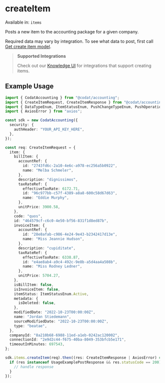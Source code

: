 # createItem
Available in: `items`

Posts a new item to the accounting package for a given company.

Required data may vary by integration. To see what data to post, first call [Get create item model](https://docs.codat.io/accounting-api#/operations/get-create-items-model).

> **Supported Integrations**
> 
> Check out our [Knowledge UI](https://knowledge.codat.io/supported-features/accounting?view=tab-by-data-type&dataType=items) for integrations that support creating items.

## Example Usage
```typescript
import { CodatAccounting } from "@codat/accounting";
import { CreateItemRequest, CreateItemResponse } from "@codat/accounting/dist/sdk/models/operations";
import { DataTypeEnum, ItemStatusEnum, PushChangeTypeEnum, PushOperationStatusEnum } from "@codat/accounting/dist/sdk/models/shared";
import { AxiosError } from "axios";

const sdk = new CodatAccounting({
  security: {
    authHeader: "YOUR_API_KEY_HERE",
  },
});

const req: CreateItemRequest = {
  item: {
    billItem: {
      accountRef: {
        id: "2743fd6c-2a10-4e6c-a978-ec256a5b0922",
        name: "Melba Schmeler",
      },
      description: "dignissimos",
      taxRateRef: {
        effectiveTaxRate: 6172.71,
        id: "96c977bb-c57f-4389-a8a8-600c58d67d63",
        name: "Eddie Murphy",
      },
      unitPrice: 3900.58,
    },
    code: "quos",
    id: "464579cf-c6c0-4e50-bf56-831f1d8ed87b",
    invoiceItem: {
      accountRef: {
        id: "28e8afab-c986-4e24-9e43-b2342417d13e",
        name: "Miss Jeannie Hudson",
      },
      description: "cupiditate",
      taxRateRef: {
        effectiveTaxRate: 6338.87,
        id: "e4ae8ab4-a9c4-492c-9e8b-a5d4aa4a508b",
        name: "Miss Rodney Ledner",
      },
      unitPrice: 5704.27,
    },
    isBillItem: false,
    isInvoiceItem: false,
    itemStatus: ItemStatusEnum.Active,
    metadata: {
      isDeleted: false,
    },
    modifiedDate: "2022-10-23T00:00:00Z",
    name: "Jordan Stiedemann",
    sourceModifiedDate: "2022-10-23T00:00:00Z",
    type: "beatae",
  },
  companyId: "8a210b68-6988-11ed-a1eb-0242ac120002",
  connectionId: "2e9d2c44-f675-40ba-8049-353bfcb5e171",
  timeoutInMinutes: 697543,
};

sdk.items.createItem(req).then((res: CreateItemResponse | AxiosError) => {
  if (res instanceof UsageExamplePostResponse && res.statusCode == 200) {
    // handle response
  }
});
```